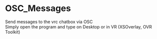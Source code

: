 # OSC_Messages
Send messages to the vrc chatbox via OSC<br />
Simply open the program and type on Desktop or in VR (XSOverlay, OVR Toolkit)
